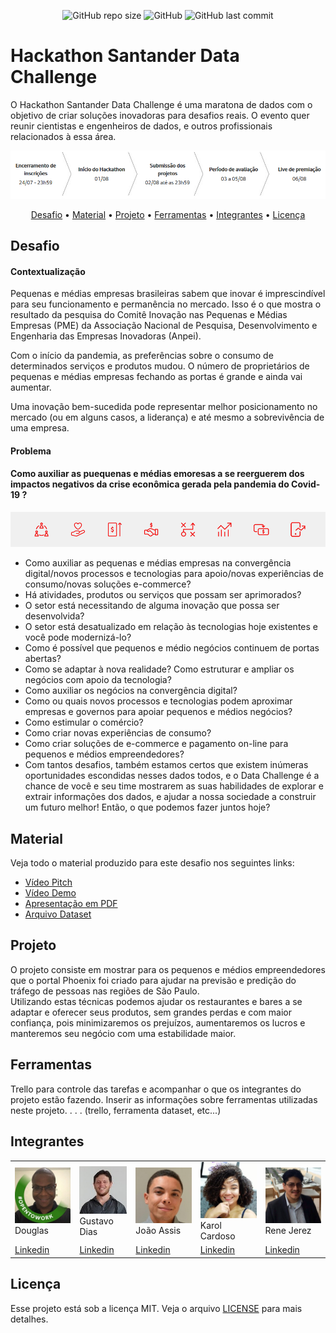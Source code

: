 <p align="center">
<img alt="GitHub repo size" src="https://img.shields.io/github/repo-size/gpd38/desafioShaweeSantander">
<img alt="GitHub" src="https://img.shields.io/github/license/gpd38/desafioShaweeSantander">
<img alt="GitHub last commit" src="https://img.shields.io/github/last-commit/gpd38/desafioShaweeSantander">
</p>

# Hackathon Santander Data Challenge

O Hackathon Santander Data Challenge é uma maratona de dados com o objetivo de criar soluções inovadoras para desafios reais. O evento quer reunir cientistas e engenheiros de dados, e outros profissionais relacionados à essa área. 

<img src="img/cronograma.PNG"/><br>

<p align="center">
  <a href="#desafio">Desafio</a> •
  <a href="#material">Material</a> •
  <a href="#projeto">Projeto</a> •
  <a href="#ferramentas">Ferramentas</a> •
  <a href="#integrantes">Integrantes</a> •
  <a href="#licença">Licença</a>
</p>

## Desafio

#### Contextualização

<p>Pequenas e médias empresas brasileiras sabem que inovar é imprescindível para seu funcionamento e permanência no mercado. Isso é o que mostra o resultado da pesquisa do Comitê Inovação nas Pequenas e Médias Empresas (PME) da Associação Nacional de Pesquisa, Desenvolvimento e Engenharia das Empresas Inovadoras (Anpei).</p>
<p>Com o início da pandemia, as preferências sobre o consumo de determinados serviços e produtos mudou. O número de proprietários de pequenas e médias empresas fechando as portas é grande e ainda vai aumentar.</p>
<p>Uma inovação bem-sucedida pode representar melhor posicionamento no mercado (ou em alguns casos, a liderança) e até mesmo a sobrevivência de uma empresa.</p>

#### Problema

<h4><bold>Como auxiliar as puequenas e médias emoresas a se reerguerem dos impactos negativos da crise econômica gerada pela pandemia do Covid-19 ?</bold></h4>
<img src="img/desafio.PNG"/><br>
<p>
<ul>
<li>Como auxiliar as pequenas e médias empresas na convergência digital/novos processos e tecnologias para apoio/novas experiências de consumo/novas soluções e-commerce?</li>
<li>Há atividades, produtos ou serviços que possam ser aprimorados?</li>
<li>O setor está necessitando de alguma inovação que possa ser desenvolvida?</li>
<li>O setor está desatualizado em relação às tecnologias hoje existentes e você pode modernizá-lo?</li>
<li>Como é possível que pequenos e médio negócios continuem de portas abertas?</li>
<li>Como se adaptar à nova realidade? Como estruturar e ampliar os negócios com apoio da tecnologia?</li>
<li>Como auxiliar os negócios na convergência digital?</li>
<li>Como ou quais novos processos e tecnologias podem aproximar empresas e governos para apoiar pequenos e médios negócios?</li>
<li>Como estimular o comércio?</li>
<li>Como criar novas experiências de consumo?</li>
<li>Como criar soluções de e-commerce e pagamento on-line para pequenos e médios empreendedores?</li>
<li>Com tantos desafios, também estamos certos que existem inúmeras oportunidades escondidas nesses dados todos, e o Data Challenge é a chance de você e seu time mostrarem as suas habilidades de explorar e extrair informações dos dados, e ajudar a nossa sociedade a construir um futuro melhor! Então, o que podemos fazer juntos hoje?</li>
</ul>
</p>

## Material

Veja todo o material produzido para este desafio nos seguintes links:

- [Vídeo Pitch]()
- [Vídeo Demo]()
- [Apresentação em PDF]()
- [Arquivo Dataset]()

## Projeto

<p>O projeto consiste em mostrar para os pequenos e médios empreendedores que o portal Phoenix foi criado para ajudar na previsão e predição do tráfego de pessoas nas regiões de São Paulo.<br>
Utilizando estas técnicas podemos ajudar os restaurantes e bares a se adaptar e oferecer seus produtos, sem grandes perdas e com maior confiança, pois minimizaremos os prejuízos, aumentaremos os lucros e manteremos seu negócio com uma estabilidade maior.
</p>

## Ferramentas

Trello para controle das tarefas e acompanhar o que os integrantes do projeto estão fazendo.
Inserir as informações sobre ferramentas utilizadas neste projeto. . . . (trello, ferramenta dataset, etc...)

## Integrantes

<table>
<tr>
    <td><img alt="Foto do Douglas" src="img/douglas.jpg" /><br>Douglas</td>
    <td><img alt="Foto do Gustavo" src="img/gustavo.jpg" /><br>Gustavo Dias</td>
    <td><img alt="Foto do João" src="img/joao.jpg" /><br>João Assis</td>
    <td><img alt="Foto da Karol" src="img/karol.jpg" /><br>Karol Cardoso</td>
    <td><img alt="Foto do Rene" src="img/rene.jpg" /><br>Rene Jerez</td>
  </tr>
  <tr>
    <td><a href="https://www.linkedin.com/in/douglas-santos-sousa/" target="_blank">Linkedin</a></td>
    <td><a href="https://www.linkedin.com/in/gustavopereiradias/" target="_blank">Linkedin</a></td>
    <td><a href="https://www.linkedin.com/in/jvitorassis/" target="_blank">Linkedin</a></td>
    <td><a href="https://www.linkedin.com/in/karoline-cardoso-50787a133/" target="_blank">Linkedin</a></td>
    <td><a href="https://www.linkedin.com/in/renejerez/" target="_blank">Linkedin</a></td>
  </tr>
  </table>

## Licença

Esse projeto está sob a licença MIT. Veja o arquivo [LICENSE](LICENSE.md) para mais detalhes.
